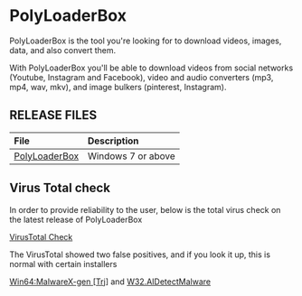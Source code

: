 # PolyLoaderBox
  PolyLoaderBox is the tool you're looking for to download videos, images, data, and also convert them.

With PolyLoaderBox you'll be able to download videos from social networks (Youtube, Instagram and Facebook), video and audio converters (mp3, mp4, wav, mkv), and image bulkers (pinterest, Instagram). 

## RELEASE FILES

File|Description
:---|:---
[PolyLoaderBox](https://github.com/PolyLoaderBox/PolyLoaderBox/releases/tag/Latest)|Windows 7 or above

## Virus Total check

In order to provide reliability to the user, below is the total virus check on the latest release of PolyLoaderBox

[VirusTotal Check](https://www.virustotal.com/gui/file/f62903550def7186753cfd96f2bf32b30df0100889348e328258fa09b6ffab69?nocache=1)

The VirusTotal showed two false positives, and if you look it up, this is normal with certain installers

[Win64:MalwareX-gen [Trj]](https://www.reddit.com/r/cemu/comments/uzrnr0/cemu_infected_with_win64malwarexgen_trj/) and 
[W32.AIDetectMalware](https://www.reddit.com/r/Malware/comments/13wx2wi/virustotal_says_that_bkav_pro_thinks_that/)
